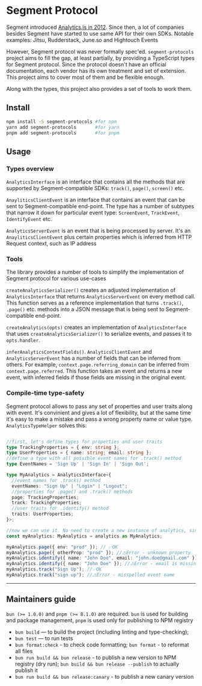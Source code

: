 # Segment Protocol

Segment introduced [Analytics.js in 2012](https://news.ycombinator.com/item?id=4912076). Since then, a lot of companies
besides Segment have started to use same API for their own SDKs. Notable examples: Jitsu, Rudderstack, June.so and Hightouch Events

However, Segment protocol was never formally spec'ed. `segment-protocols` project aims to fill the gap, at least partially,
by providing a TypeScript types for Segment protocol. Since the protocol doesn't have an official documentation, each
vendor has its own treatment and set of extension. This project aims to cover most of them and be flexible enough.

Along with the types, this project also provides a set of tools to work them.

## Install

```bash
npm install -S segment-protocols #for npm
yarn add segment-protocols       #for yarn
pnpm add segment-protocols       #for pnpm
```

## Usage


### Types overview

`AnalyticsInterface` is an interface that contains all the methods that are supported by Segment-compatible SDKs: `track()`, `page()`, `screen()` etc.

`AnayliticsClientEvent` is an interface that contains an event that can be sent to Segment-compatible end-point. The type has a number
of subtypes that narrow it down for particular event type: `ScreenEvent`, `TrackEvent`, `IdentifyEvent` etc.

`AnalyticsServerEvent` is an event that is being processed by server. It's an `AnayliticsClientEvent` plus certain properties
which is inferred from HTTP Request context, such as IP address

### Tools

The library provides a number of tools to simplify the implementation of Segment protocol for various use-cases

`createAnalyticsSerializer()` creates an adjusted implementation of `AnalyticsInterface` that returns `AnalyticsServerEvent`
on every method call. This function serves as a reference implementation that turns `.track()`, `.page()` etc. methods
into a JSON message that is being sent to Segment-compatible end-point.

`createAnalytics(opts)` creates an implementation of `AnalyticsInterface` that uses `createAnalyticsSerializer()` to serialize events,
and passes it to `opts.handler`.

`inferAnalyticsContextFields()`. `AnalyticsClientEvent` and `AnalyticsServerEvent` has a number of fields that can be inferred from others. For example,
`context.page.referring_domain` can be inferred from `context.page.referred`. This function takes an event and returns a new event, with inferred fields if those fields are missing 
in the original event.

### Compile-time type-safety

Segment protocol allows to pass any set of properties and user traits along with event. It's convinient and gives a lot of flexibility,
but at the same time it's easy to make a mistake and pass a wrong property name or value type. `AnalyticsTypeHelper` solves this:

```typescript

//first, let's define types for properties and user traits
type TrackingProperties = { env: string };
type UserProperties = { name: string; email: string };
//define a type with all possible event names for .track() method
type EventNames = 'Sign Up' | 'Sign In' | 'Sign Out';

type MyAnalytics = AnalyticsInterface<{
  //event names for .track() method
  eventNames: "Sign Up" | "Login" | "Logout";
  //properties for .page() and .track() methods
  page: TrackingProperties;
  track: TrackingProperties;
  //user traits for .identify() method
  traits: UserProperties;
}>;

//now we can use it. No need to create a new instance of analytics, since all validation is done at compile time
const myAnalytics: MyAnalytics = analytics as MyAnalytics;

myAnalytics.page({ env: "prod" }); // ✅OK
myAnalytics.page({ otherProp: "prod" }); //⚠️Error - unknown property
myAnalytics.identify({ name: "John Doe", email: "john.doe@gmail.com" }); //✅OK
myAnalytics.identify({ name: "John Doe" }); //⚠️Error - email is missing
myAnalytics.track("Sign Up"); //✅OK
myAnalytics.track("sign up"); //⚠️Error - misspelled event name
```

---

## Maintainers guide

`bun (>= 1.0.0)` and `pnpm (>= 8.1.0)` are required. `bun` is used for building and package management,
`pnpm` is used only for publishing to NPM registry

* `bun build` — to build the project (including linting and type-checking); 
* `bun test` — to run tests
* `bun format:check` - to check code formatting; `bun format` - to reformat all files
* `bun run build && bun release` - to publish a new version to NPM registry (dry run); `bun build && bun release --publish` to actually publish it
* `bun run build && bun release:canary` - to publish a new canary version



